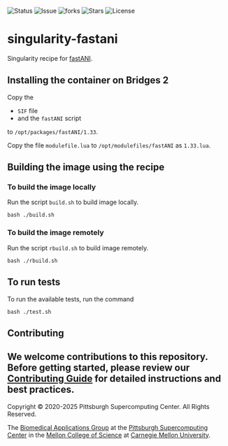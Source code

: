 ![Status](https://github.com/pscedu/singularity-fastani/actions/workflows/main.yml/badge.svg)
![Issue](https://img.shields.io/github/issues/pscedu/singularity-fastani)
![forks](https://img.shields.io/github/forks/pscedu/singularity-fastani)
![Stars](https://img.shields.io/github/stars/pscedu/singularity-fastani)
![License](https://img.shields.io/github/license/pscedu/singularity-fastani)

# singularity-fastani
Singularity recipe for [fastANI](github.com/parbliss/fastani).

## Installing the container on Bridges 2
Copy the

* `SIF` file
* and the `fastANI` script

to `/opt/packages/fastANI/1.33`.

Copy the file `modulefile.lua` to `/opt/modulefiles/fastANI` as `1.33.lua`.

## Building the image using the recipe

### To build the image locally
Run the script `build.sh` to build image locally.

```
bash ./build.sh
```

### To build the image remotely
Run the script `rbuild.sh` to build image remotely.

```
bash ./rbuild.sh
```

## To run tests
To run the available tests, run the command

```
bash ./test.sh
```
## Contributing
We welcome contributions to this repository. Before getting started, please review our [Contributing Guide](https://raw.githubusercontent.com/pscedu/singularity-report/refs/heads/main/CONTRIBUTING.md) for detailed instructions and best practices.
---
Copyright © 2020-2025 Pittsburgh Supercomputing Center. All Rights Reserved.

The [Biomedical Applications Group](https://www.psc.edu/biomedical-applications/) at the [Pittsburgh Supercomputing Center](http://www.psc.edu) in the [Mellon College of Science](https://www.cmu.edu/mcs/) at [Carnegie Mellon University](http://www.cmu.edu).
